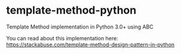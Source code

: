 # template-method-python
Template Method implementation in Python 3.0+ using ABC

You can read about this implementation here: https://stackabuse.com/template-method-design-pattern-in-python
